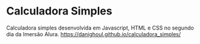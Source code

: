 # Calculadora Simples
Calculadora simples desenvolvida em Javascript, HTML e CSS no segundo dia da Imersão Alura.
https://danighoul.github.io/calculadora_simples/
